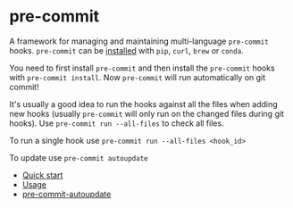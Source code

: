 # pre-commit

A framework for managing and maintaining multi-language `pre-commit` hooks.
`pre-commit` can be [installed](https://pre-commit.com/#installation) with
`pip`, `curl`, `brew` or `conda`.

You need to first install `pre-commit` and then install the `pre-commit` hooks
with `pre-commit install`. Now `pre-commit` will run automatically on git
commit!

It's usually a good idea to run the hooks against all the files when
adding new hooks (usually `pre-commit` will only run on the changed files
during git hooks). Use `pre-commit run --all-files` to check all files.

To run a single hook use `pre-commit run --all-files <hook_id>`

To update use `pre-commit autoupdate`

- [Quick start](https://pre-commit.com/#quick-start)
- [Usage](https://pre-commit.com/#usage)
- [pre-commit-autoupdate](https://pre-commit.com/#pre-commit-autoupdate)
